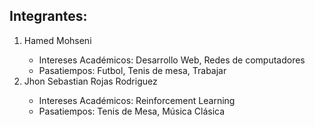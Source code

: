 ## Integrantes:
<ol>
	<li> Hamed Mohseni </li>
	<ul>
		<li>Intereses Académicos: Desarrollo Web, Redes de computadores</li>
		<li>Pasatiempos: Futbol, Tenis de mesa, Trabajar</li>
	</ul>	
	<li> Jhon Sebastian Rojas Rodriguez </li>
		<ul>
			<li>Intereses Académicos: Reinforcement Learning</li>
			<li>Pasatiempos: Tenis de Mesa, Música Clásica</li>
		</ul>	
</ol>


